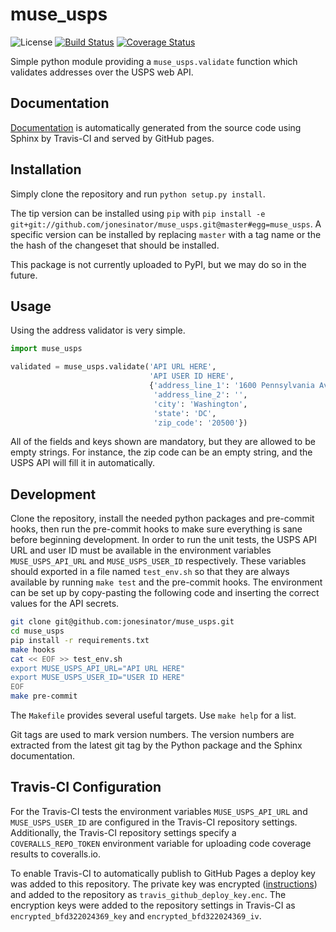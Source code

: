 # muse\_usps
![License](https://img.shields.io/github/license/jonesinator/muse_usps.svg)
[![Build Status](https://travis-ci.org/jonesinator/muse_usps.svg)](https://travis-ci.org/jonesinator/muse_usps)
[![Coverage Status](https://coveralls.io/repos/jonesinator/muse_usps/badge.svg?branch=master&service=github)](https://coveralls.io/github/jonesinator/muse_usps?branch=master)

Simple python module providing a `muse_usps.validate` function which validates
addresses over the USPS web API.

## Documentation
[Documentation](https://jonesinator.github.io/muse_usps) is automatically
generated from the source code using Sphinx by Travis-CI and served by GitHub
pages.

## Installation
Simply clone the repository and run `python setup.py install`.

The tip version can be installed using `pip` with
`pip install -e git+git://github.com/jonesinator/muse_usps.git@master#egg=muse_usps`.
A specific version can be installed by replacing `master` with a tag name or
the the hash of the changeset that should be installed.

This package is not currently uploaded to PyPI, but we may do so in the future.

## Usage

Using the address validator is very simple.

```python
import muse_usps

validated = muse_usps.validate('API URL HERE',
                               'API USER ID HERE',
                               {'address_line_1': '1600 Pennsylvania Ave NW',
                                'address_line_2': '',
                                'city': 'Washington',
                                'state': 'DC',
                                'zip_code': '20500'})
```

All of the fields and keys shown are mandatory, but they are allowed to be
empty strings.  For instance, the zip code can be an empty string, and the USPS
API will fill it in automatically.

## Development
Clone the repository, install the needed python packages and pre-commit hooks,
then run the pre-commit hooks to make sure everything is sane before beginning
development. In order to run the unit tests, the USPS API URL and user ID must
be available in the environment variables `MUSE_USPS_API_URL` and
`MUSE_USPS_USER_ID` respectively.  These variables should exported in a file
named `test_env.sh` so that they are always available by running `make test`
and the pre-commit hooks.  The environment can be set up by copy-pasting the
following code and inserting the correct values for the API secrets.

```bash
git clone git@github.com:jonesinator/muse_usps.git
cd muse_usps
pip install -r requirements.txt
make hooks
cat << EOF >> test_env.sh
export MUSE_USPS_API_URL="API URL HERE"
export MUSE_USPS_USER_ID="USER ID HERE"
EOF
make pre-commit
```

The `Makefile` provides several useful targets. Use `make help` for a list.

Git tags are used to mark version numbers. The version numbers are extracted
from the latest git tag by the Python package and the Sphinx documentation.

## Travis-CI Configuration

For the Travis-CI tests the environment variables `MUSE_USPS_API_URL` and
`MUSE_USPS_USER_ID` are configured in the Travis-CI repository settings.
Additionally, the Travis-CI repository settings specify a
`COVERALLS_REPO_TOKEN` environment variable for uploading code coverage results
to coveralls.io.

To enable Travis-CI to automatically publish to GitHub Pages a deploy key was
added to this repository. The private key was encrypted
([instructions](https://docs.travis-ci.com/user/encrypting-files/)) and added
to the repository as `travis_github_deploy_key.enc`. The encryption keys were
added to the repository settings in Travis-CI as `encrypted_bfd322024369_key`
and `encrypted_bfd322024369_iv`.
